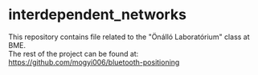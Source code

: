 # interdependent_networks
This repository contains file related to the "Önálló Laboratórium" class at BME.\
The rest of the project can be found at: https://github.com/mogyi006/bluetooth-positioning
